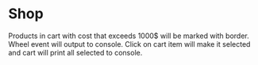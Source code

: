 # Shop

Products in cart with cost that exceeds 1000$ will be marked with border.
Wheel event will output to console.
Click on cart item will make it selected and cart  will print all selected to console. 
